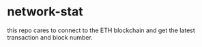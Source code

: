 # network-stat
this repo cares to connect to the ETH blockchain and get the latest transaction and block number. 

